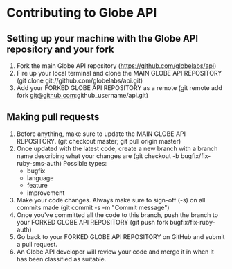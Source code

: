 Contributing to Globe API
===

Setting up your machine with the Globe API repository and your fork
------

1. Fork the main Globe API repository (https://github.com/globelabs/api)
2. Fire up your local terminal and clone the MAIN GLOBE API REPOSITORY (git clone git://github.com/globelabs/api.git)
3. Add your FORKED GLOBE API REPOSITORY as a remote (git remote add fork git@github.com:github_username/api.git)

Making pull requests
------

1. Before anything, make sure to update the MAIN GLOBE API REPOSITORY. (git checkout master; git pull origin master)
2. Once updated with the latest code, create a new branch with a branch name describing what your changes are (git checkout -b bugfix/fix-ruby-sms-auth) Possible types:
   - bugfix
   - language
   - feature
   - improvement
3. Make your code changes. Always make sure to sign-off (-s) on all commits made (git commit -s -m "Commit message")
4. Once you've committed all the code to this branch, push the branch to your FORKED GLOBE API REPOSITORY (git push fork bugfix/fix-ruby-auth)
5. Go back to your FORKED GLOBE API REPOSITORY on GitHub and submit a pull request.
6. An Globe API developer will review your code and merge it in when it has been classified as suitable.

